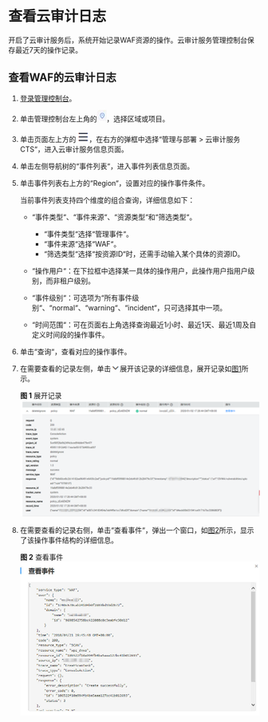 # 查看云审计日志<a name="waf_01_0060"></a>

开启了云审计服务后，系统开始记录WAF资源的操作。云审计服务管理控制台保存最近7天的操作记录。

## 查看WAF的云审计日志<a name="section347317169409"></a>

1.  [登录管理控制台](https://console.huaweicloud.com/?locale=zh-cn)。
2.  单击管理控制台左上角的![](figures/icon-region.jpg)，选择区域或项目。
3.  单击页面左上方的![](figures/icon-Service.png)，在右方的弹框中选择“管理与部署  \>  云审计服务 CTS“，进入云审计服务信息页面。
4.  单击左侧导航树的“事件列表“，进入事件列表信息页面。
5.  单击事件列表右上方的“Region“，设置对应的操作事件条件。

    当前事件列表支持四个维度的组合查询，详细信息如下：

    -   “事件类型“、“事件来源“、“资源类型“和“筛选类型“。
        -   “事件类型“选择“管理事件“。
        -   “事件来源“选择“WAF“。
        -   “筛选类型“选择“按资源ID“时，还需手动输入某个具体的资源ID。

    -   “操作用户“：在下拉框中选择某一具体的操作用户，此操作用户指用户级别，而非租户级别。
    -   “事件级别“：可选项为“所有事件级别“、“normal“、“warning“、“incident“，只可选择其中一项。
    -   “时间范围“：可在页面右上角选择查询最近1小时、最近1天、最近1周及自定义时间段的操作事件。

6.  单击“查询“，查看对应的操作事件。
7.  在需要查看的记录左侧，单击![](figures/icon-unfold.png)展开该记录的详细信息，展开记录如[图1](#fig512618236452)所示。

    **图 1**  展开记录<a name="fig512618236452"></a>  
    ![](figures/展开记录.png "展开记录")

8.  在需要查看的记录右侧，单击“查看事件“，弹出一个窗口，如[图2](#fig111275233454)所示，显示了该操作事件结构的详细信息。

    **图 2**  查看事件<a name="fig111275233454"></a>  
    ![](figures/查看事件.jpg "查看事件")


